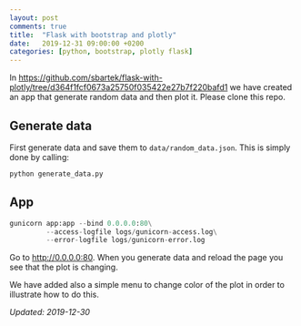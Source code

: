 ```yaml
---
layout: post
comments: true
title:  "Flask with bootstrap and plotly"
date:   2019-12-31 09:00:00 +0200
categories: [python, bootstrap, plotly flask]
---
```


In <https://github.com/sbartek/flask-with-plotly/tree/d364f1fcf0673a25750f035422e27b7f220bafd1>
we have created an app that generate random data and then plot it. Please clone this repo.

## Generate data

First generate data and save them to `data/random_data.json`. This is simply done by calling:

``` python
python generate_data.py
```

## App 

``` python
gunicorn app:app --bind 0.0.0.0:80\
         --access-logfile logs/gunicorn-access.log\
         --error-logfile logs/gunicorn-error.log
```

Go to <http://0.0.0.0:80>. When you generate data and reload the page you see that the plot is
changing. 

We have added also a simple menu to change color of the plot in order to illustrate how to do this.



_Updated: 2019-12-30_

